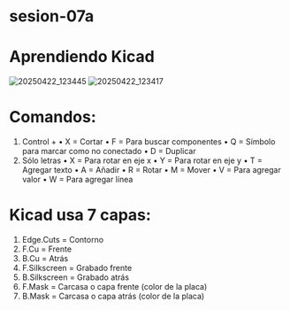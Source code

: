 # sesion-07a
# Aprendiendo Kicad
![20250422_123445](https://github.com/user-attachments/assets/047e6d9a-ef02-4c7f-8f4d-fcf7a49c621c)
![20250422_123417](https://github.com/user-attachments/assets/cbc818cf-fffe-43c9-8f43-294954b5cd73)
# Comandos:
  1. Control +
     • X = Cortar
     • F = Para buscar componentes
     • Q = Símbolo para marcar como no conectado
     • D = Duplicar
  2. Sólo letras
     • X = Para rotar en eje x
     • Y = Para rotar en eje y
     • T = Agregar texto
     • A = Añadir
     • R = Rotar
     • M = Mover
     • V = Para agregar valor
     • W = Para agregar línea
# Kicad usa 7 capas:
  1. Edge.Cuts = Contorno
  2. F.Cu = Frente
  3. B.Cu = Atrás
  4. F.Silkscreen = Grabado frente
  5. B.Silkscreen = Grabado atrás
  6. F.Mask = Carcasa o capa frente (color de la placa)
  7. B.Mask = Carcasa o capa atrás (color de la placa)
